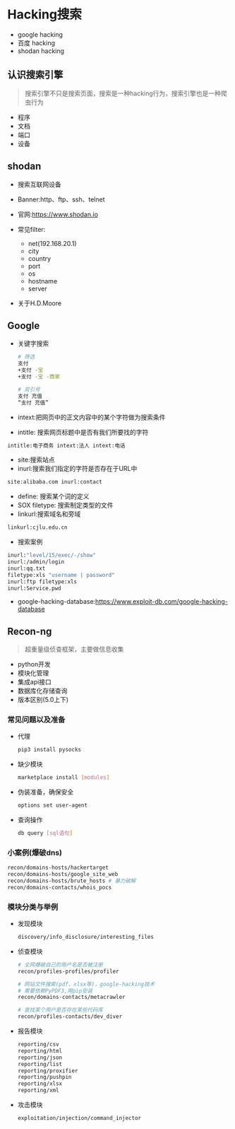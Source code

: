 # Hacking搜索

- google hacking
- 百度 hacking
- shodan hacking

## 认识搜索引擎

> 搜索引擎不只是搜索页面，搜索是一种hacking行为，搜索引擎也是一种爬虫行为

- 程序
- 文档
- 端口
- 设备

## shodan

- 搜索互联网设备
- Banner:http、ftp、ssh、telnet
- 官网:https://www.shodan.io
- 常见filter:

  - net(192.168.20.1)
  - city
  - country
  - port
  - os
  - hostname
  - server
- 关于H.D.Moore

## Google

- 关键字搜索

  ```bash
  # 筛选
  支付
  +支付 -宝
  +支付 -宝 -商家
  
  # 双引号
  支付 充值
  “支付 充值”
  ```

- intext:把网页中的正文内容中的某个字符做为搜索条件

- intitle: 搜索网页标题中是否有我们所要找的字符

```bash
intitle:电子商务 intext:法人 intext:电话
```

- site:搜索站点
- inurl:搜索我们指定的字符是否存在于URL中

```bash
site:alibaba.com inurl:contact
```

- define: 搜索某个词的定义
- SOX filetype: 搜索制定类型的文件
- linkurl:搜索域名和旁域

```bash
linkurl:cjlu.edu.cn
```

- 搜索案例

```bash
inurl:"level/15/exec/-/show"
inurl:/admin/login
inurl:qq.txt
filetype:xls "username | password"
inurl:ftp filetype:xls
inurl:Service.pwd
```

- google-hacking-database:https://www.exploit-db.com/google-hacking-database 

## Recon-ng

> 超重量级侦查框架，主要做信息收集

- python开发
- 模块化管理
- 集成api接口
- 数据库化存储查询
- 版本区别(5.0上下)

### 常见问题以及准备

- 代理

  ```bash
  pip3 install pysocks
  ```

- 缺少模块

  ```bash
  marketplace install [modules]
  ```

- 伪装准备，确保安全

  ```bash
  options set user-agent
  ```

- 查询操作

  ```bash
  db query [sql语句]
  ```

### 小案例(爆破dns)

```bash
recon/domains-hosts/hackertarget
recon/domains-hosts/google_site_web
recon/domains-hosts/brute_hosts # 暴力破解
recon/domains-contacts/whois_pocs
```

### 模块分类与举例

- 发现模块

  ```bash
  discovery/info_disclosure/interesting_files
  ```

- 侦查模块

  ```bash
  # 全网爆破自己的用户名是否被注册
  recon/profiles-profiles/profiler
  
  # 网站文件搜索(pdf、xlsx等)，google-hacking技术
  # 需要依赖PyPDF3,用pip安装
  recon/domains-contacts/metacrawler
  
  # 查找某个用户是否存在某些代码库
  recon/profiles-contacts/dev_diver
  ```

- 报告模块

  ```bash
  reporting/csv
  reporting/html
  reporting/json
  reporting/list
  reporting/proxifier
  reporting/pushpin
  reporting/xlsx
  reporting/xml
  ```

- 攻击模块

  ```bash
  exploitation/injection/command_injector
  ```

